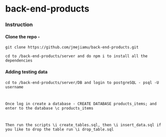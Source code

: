 # back-end-products
### Instruction
#### Clone the repo - 
```git clone https://github.com/jmejiamu/back-end-products.git```


```cd to /back-end-products/server and do npm i to install all the dependencies ```

#### Adding testing data

```cd to /back-end-products/server/DB and login to postgreSQL - psql -U username```
#
```Once log in create a database - CREATE DATABASE products_items; and enter to the database \c products_items```
#
```Then run the scripts \i create_tables.sql, then \i insert_data.sql if you like to drop the table run \i drop_table.sql```

